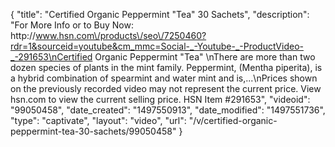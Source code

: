 {
    "title": "Certified Organic Peppermint \"Tea\"  30 Sachets",
    "description": "For More Info or to Buy Now: http:\/\/www.hsn.com\/products\/seo\/7250460?rdr=1&sourceid=youtube&cm_mmc=Social-_-Youtube-_-ProductVideo-_-291653\nCertified Organic Peppermint \"Tea\" \nThere are more than two dozen species of plants in the mint family. Peppermint, (Mentha piperita), is a hybrid combination of spearmint and water mint and is,...\nPrices shown on the previously recorded video may not represent the current price.  View hsn.com to view the current selling price. HSN Item #291653",
    "videoid": "99050458",
    "date_created": "1497550913",
    "date_modified": "1497551736",
    "type": "captivate",
    "layout": "video",
    "url": "\/v\/certified-organic-peppermint-tea-30-sachets\/99050458"
}